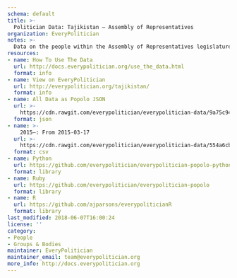 ```yaml
---
schema: default
title: >-
  Politician Data: Tajikistan — Assembly of Representatives
organization: EveryPolitician
notes: >-
  Data on the people within the Assembly of Representatives legislature of Tajikistan.
resources:
- name: How To Use The Data
  url: http://docs.everypolitician.org/use_the_data.html
  format: info
- name: View on EveryPolitician
  url: http://everypolitician.org/tajikistan/
  format: info
- name: All Data as Popolo JSON
  url: >-
    https://cdn.rawgit.com/everypolitician/everypolitician-data/9a75c94fb3f01a45e5616242dec9743ba96f137f/data/Tajikistan/Representatives/ep-popolo-v1.0.json
  format: json
- name: >-
    2015–: From 2015-03-17
  url: >-
    https://cdn.rawgit.com/everypolitician/everypolitician-data/554a6cb306153130ac5558e4c015471d63e57cb7/data/Tajikistan/Representatives/term-2015.csv
  format: csv
- name: Python
  url: https://github.com/everypolitician/everypolitician-popolo-python
  format: library
- name: Ruby
  url: https://github.com/everypolitician/everypolitician-popolo
  format: library
- name: R
  url: https://github.com/ajparsons/everypoliticianR
  format: library
last_modified: 2018-06-07T16:00:24
license: ''
category:
- People
- Groups & Bodies
maintainer: EveryPolitician
maintainer_email: team@everypolitician.org
more_info: http://docs.everypolitician.org
---
```

